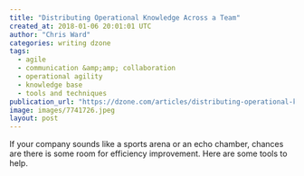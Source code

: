```yaml
---
title: "Distributing Operational Knowledge Across a Team"
created_at: 2018-01-06 20:01:01 UTC
author: "Chris Ward"
categories: writing dzone
tags:
  - agile
  - communication &amp;amp; collaboration
  - operational agility
  - knowledge base
  - tools and techniques
publication_url: "https://dzone.com/articles/distributing-operational-knowledge-across-a-team"
image: images/7741726.jpeg
layout: post
---
```

If your company sounds like a sports arena or an echo chamber, chances are there is some room for efficiency improvement. Here are some tools to help.

